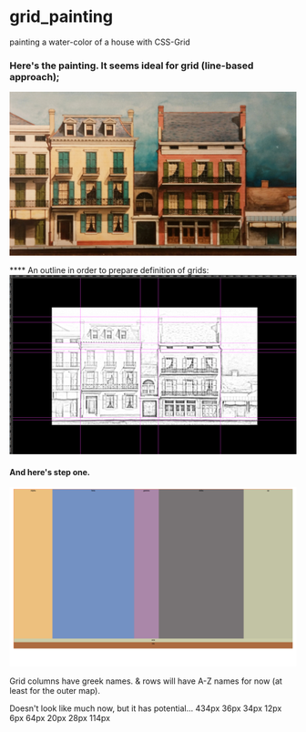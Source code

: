 # grid_painting
painting a water-color of a house with CSS-Grid


### Here's the painting. It seems ideal for grid (line-based approach);
[![step1](https://github.com/Beauvelop/grid_painting/blob/master/html/steps/original.jpg?raw=true)](https://codepen.io/beau_dev/full/dRXpZX/)



**** An outline in order to prepare definition of grids:
[![step1](https://github.com/Beauvelop/grid_painting/blob/master/html/steps/outline.png?raw=true)](https://codepen.io/beau_dev/full/dRXpZX/)





#### And here's step one.
![step one](https://github.com/Beauvelop/grid_painting/blob/master/html/steps/step1.png?raw=true)

Grid columns have greek names.
& rows will have A-Z names for now (at least for the outer map).

Doesn't look like much now, but it has potential...
434px
36px
34px
12px
6px
64px
20px
28px
114px
